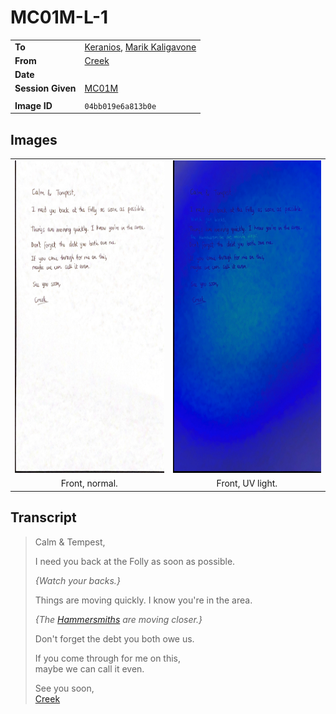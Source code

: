 # MC01M-L-1

|||
| --- | --- |
| **To** | [Keranios](../characters/keranios.md), [Marik Kaligavone](../characters/marik-kaligavone.md) | letter.1
| **From** | [Creek](../characters/creek.md) |
| **Date** | |
| **Session Given** | [MC01M](../sessions/completed/MC01M.md) |
|||
| **Image ID** | `04bb019e6a813b0e` |

## Images

|||
|:---:|:---:|
| <img src="https://raw.githubusercontent.com/jesskelsall/astarus-images/main/letters/04bb019e6a813b0e-1.jpg" height="500" /> | <img src="https://raw.githubusercontent.com/jesskelsall/astarus-images/main/letters/04bb019e6a813b0e-2.jpg" height="500" /> |
| Front, normal. | Front, UV light. |

## Transcript

> Calm & Tempest,
>
> I need you back at the Folly as soon as possible.
>
> *{Watch your backs.}*
>
> Things are moving quickly. I know you're in the area.
>
> *{The [Hammersmiths](../organisations/hammersmiths.md) are moving closer.}*
>
> Don't forget the debt you both owe us.
>
> If you come through for me on this,  
> maybe we can call it even.
>
> See you soon,  
> [Creek](../characters/creek.md)
